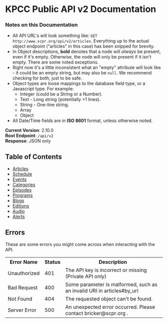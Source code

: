 # KPCC Public API v2 Documentation

### Notes on this Documentation ###
* All API URL's will look something like: `GET http://www.scpr.org/api/v2/articles`. Everything up to the actual object endpoint ("articles" in this case) has been snipped for brevity.
* In Object descriptions, **bold** denotes that a node will *always* be present, even if it's empty. Otherwise, the node will only be present if it isn't empty. There are some noted exceptions.
* Right now it's a little inconsistent what an "empty" attribute will look like - it could be an empty string, but may also be `null`. We recommend checking for both, just to be safe.
* Object types are loose mappings to the database field type, or a Javascript type. For example:
    * Integer (could be a String or a Number).
    * Text - Long string (potentially >1 lines).
    * String - One-line string.
    * Array
    * Object
* All Date/Time fields are in **ISO 8601** format, unless otherwise noted.

**Current Version**: 2.10.0  
**Root Endpoint**: `/api/v2`  
**Response**: JSON only



## Table of Contents ##
* [Articles](endpoints/articles.md#articles)
* [Schedule](endpoints/schedule.md#schedule)
* [Events](endpoints/events.md#events)
* [Categories](endpoints/categories.md#categories)
* [Episodes](endpoints/episodes.md#episodes)
* [Programs](endpoints/programs.md#programs)
* [Blogs](endpoints/blogs.md#blogs)
* [Editions](endpoints/editions.md#editions)
* [Audio](endpoints/audio.md#audio)
* [Alerts](endpoints/alerts.md#alerts)



## Errors ##
These are some errors you might come across when interacting with the API.

<table>
  <tr>
    <th>Error Name</th>
    <th>Status</th>
    <th>Description</th>
  </tr>
  <tr>
    <td>Unauthorized</td>
    <td>401</td>
    <td>The API key is incorrect or missing (Private API only)</td>
  </tr>
  <tr>
    <td>Bad Request</td>
    <td>400</td>
    <td>Some parameter is malformed, such as an invalid URI in articles#by_url</td>
  </tr>
  <tr>
    <td>Not Found</td>
    <td>404</td>
    <td>The requested object can't be found.</td>
  </tr>
  <tr>
    <td>Server Error</td>
    <td>500</td>
    <td>An unexpected error occurred. Please contact bricker@scpr.org .</td>
  </tr>
</table>
